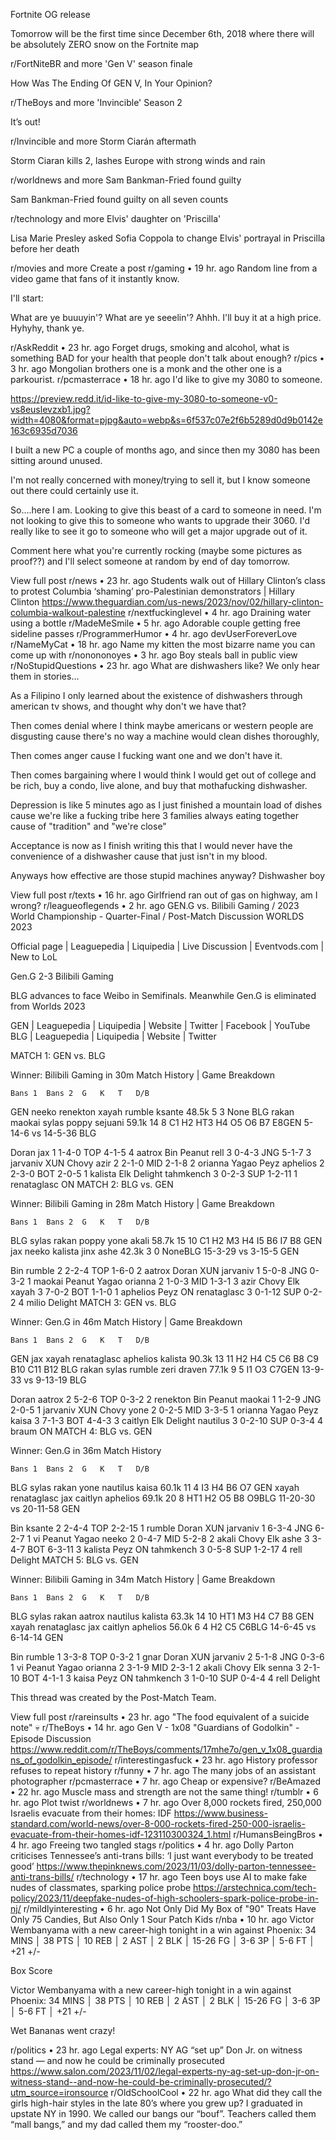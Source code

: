 Fortnite OG release

Tomorrow will be the first time since December 6th, 2018 where there will be absolutely ZERO snow on the Fortnite map

r/FortNiteBR
and more
'Gen V' season finale

How Was The Ending Of GEN V, In Your Opinion?

r/TheBoys
and more
'Invincible' Season 2

It’s out!

r/Invincible
and more
Storm Ciarán aftermath

Storm Ciaran kills 2, lashes Europe with strong winds and rain

r/worldnews
and more
Sam Bankman-Fried found guilty

Sam Bankman-Fried found guilty on all seven counts

r/technology
and more
Elvis' daughter on 'Priscilla'

Lisa Marie Presley asked Sofia Coppola to change Elvis' portrayal in Priscilla before her death

r/movies
and more
Create a post
r/gaming
•
19 hr. ago
Random line from a video game that fans of it instantly know.

I'll start:

What are ye buuuyin'? What are ye seeelin'? Ahhh. I'll buy it at a high price. Hyhyhy, thank ye.

r/AskReddit
•
23 hr. ago
Forget drugs, smoking and alcohol, what is something BAD for your health that people don't talk about enough?
r/pics
•
3 hr. ago
Mongolian brothers one is a monk and the other one is a parkourist.
r/pcmasterrace
•
18 hr. ago
I'd like to give my 3080 to someone.

https://preview.redd.it/id-like-to-give-my-3080-to-someone-v0-vs8euslevzxb1.jpg?width=4080&format=pjpg&auto=webp&s=6f537c07e2f6b5289d0d9b0142e163c6935d7036

I built a new PC a couple of months ago, and since then my 3080 has been sitting around unused.

I'm not really concerned with money/trying to sell it, but I know someone out there could certainly use it.

So....here I am. Looking to give this beast of a card to someone in need. I'm not looking to give this to someone who wants to upgrade their 3060. I'd really like to see it go to someone who will get a major upgrade out of it.

Comment here what you're currently rocking (maybe some pictures as proof??) and I'll select someone at random by end of day tomorrow.

View full post
r/news
•
23 hr. ago
Students walk out of Hillary Clinton’s class to protest Columbia ‘shaming’ pro-Palestinian demonstrators | Hillary Clinton
https://www.theguardian.com/us-news/2023/nov/02/hillary-clinton-columbia-walkout-palestine
r/nextfuckinglevel
•
4 hr. ago
Draining water using a bottle
r/MadeMeSmile
•
5 hr. ago
Adorable couple getting free sideline passes
r/ProgrammerHumor
•
4 hr. ago
devUserForeverLove
r/NameMyCat
•
18 hr. ago
Name my kitten the most bizarre name you can come up with
r/nonononoyes
•
3 hr. ago
Boy steals ball in public view
r/NoStupidQuestions
•
23 hr. ago
What are dishwashers like? We only hear them in stories...

As a Filipino I only learned about the existence of dishwashers through american tv shows, and thought why don't we have that?

Then comes denial where I think maybe americans or western people are disgusting cause there's no way a machine would clean dishes thoroughly,

Then comes anger cause I fucking want one and we don't have it.

Then comes bargaining where I would think I would get out of college and be rich, buy a condo, live alone, and buy that mothafucking dishwasher.

Depression is like 5 minutes ago as I just finished a mountain load of dishes cause we're like a fucking tribe here 3 families always eating together cause of "tradition" and "we're close"

Acceptance is now as I finish writing this that I would never have the convenience of a dishwasher cause that just isn't in my blood.

Anyways how effective are those stupid machines anyway? Dishwasher boy

View full post
r/texts
•
16 hr. ago
Girlfriend ran out of gas on highway, am I wrong?
r/leagueoflegends
•
2 hr. ago
GEN.G vs. Bilibili Gaming / 2023 World Championship - Quarter-Final / Post-Match Discussion
WORLDS 2023

Official page | Leaguepedia | Liquipedia | Live Discussion | Eventvods.com | New to LoL

Gen.G 2-3 Bilibili Gaming

BLG advances to face Weibo in Semifinals. Meanwhile Gen.G is eliminated from Worlds 2023

GEN | Leaguepedia | Liquipedia | Website | Twitter | Facebook | YouTube
BLG | Leaguepedia | Liquipedia | Website | Twitter

MATCH 1: GEN vs. BLG

Winner: Bilibili Gaming in 30m
Match History | Game Breakdown

	Bans 1	Bans 2	G	K	T	D/B

GEN	neeko renekton xayah	rumble ksante	48.5k	5	3	None
BLG	rakan maokai sylas	poppy sejuani	59.1k	14	8	C1 H2 HT3 H4 O5 O6 B7 E8GEN	5-14-6	vs	14-5-36	BLG

Doran jax 1	1-4-0	TOP	4-1-5	4 aatrox Bin
Peanut rell 3	0-4-3	JNG	5-1-7	3 jarvaniv XUN
Chovy azir 2	2-1-0	MID	2-1-8	2 orianna Yagao
Peyz aphelios 2	2-3-0	BOT	2-0-5	1 kalista Elk
Delight tahmkench 3	0-2-3	SUP	1-2-11	1 renataglasc ON
MATCH 2: BLG vs. GEN

Winner: Bilibili Gaming in 28m
Match History | Game Breakdown

	Bans 1	Bans 2	G	K	T	D/B

BLG	sylas rakan poppy	yone akali	58.7k	15	10	C1 H2 M3 H4 I5 B6 I7 B8
GEN	jax neeko kalista	jinx ashe	42.3k	3	0	NoneBLG	15-3-29	vs	3-15-5	GEN

Bin rumble 2	2-2-4	TOP	1-6-0	2 aatrox Doran
XUN jarvaniv 1	5-0-8	JNG	0-3-2	1 maokai Peanut
Yagao orianna 2	1-0-3	MID	1-3-1	3 azir Chovy
Elk xayah 3	7-0-2	BOT	1-1-0	1 aphelios Peyz
ON renataglasc 3	0-1-12	SUP	0-2-2	4 milio Delight
MATCH 3: GEN vs. BLG

Winner: Gen.G in 46m
Match History | Game Breakdown

	Bans 1	Bans 2	G	K	T	D/B

GEN	jax xayah renataglasc	aphelios kalista	90.3k	13	11	H2 H4 C5 C6 B8 C9 B10 C11 B12
BLG	rakan sylas rumble	zeri draven	77.1k	9	5	I1 O3 C7GEN	13-9-33	vs	9-13-19	BLG

Doran aatrox 2	5-2-6	TOP	0-3-2	2 renekton Bin
Peanut maokai 1	1-2-9	JNG	2-0-5	1 jarvaniv XUN
Chovy yone 2	0-2-5	MID	3-3-5	1 orianna Yagao
Peyz kaisa 3	7-1-3	BOT	4-4-3	3 caitlyn Elk
Delight nautilus 3	0-2-10	SUP	0-3-4	4 braum ON
MATCH 4: BLG vs. GEN

Winner: Gen.G in 36m
Match History

	Bans 1	Bans 2	G	K	T	D/B

BLG	sylas rakan yone	nautilus kaisa	60.1k	11	4	I3 H4 B6 O7
GEN	xayah renataglasc jax	caitlyn aphelios	69.1k	20	8	HT1 H2 O5 B8 O9BLG	11-20-30	vs	20-11-58	GEN

Bin ksante 2	2-4-4	TOP	2-2-15	1 rumble Doran
XUN jarvaniv 1	6-3-4	JNG	6-2-7	1 vi Peanut
Yagao neeko 2	0-4-7	MID	5-2-8	2 akali Chovy
Elk ashe 3	3-4-7	BOT	6-3-11	3 kalista Peyz
ON tahmkench 3	0-5-8	SUP	1-2-17	4 rell Delight
MATCH 5: BLG vs. GEN

Winner: Bilibili Gaming in 34m
Match History | Game Breakdown

	Bans 1	Bans 2	G	K	T	D/B

BLG	sylas rakan aatrox	nautilus kalista	63.3k	14	10	HT1 M3 H4 C7 B8
GEN	xayah renataglasc jax	caitlyn aphelios	56.0k	6	4	H2 C5 C6BLG	14-6-45	vs	6-14-14	GEN

Bin rumble 1	3-3-8	TOP	0-3-2	1 gnar Doran
XUN jarvaniv 2	5-1-8	JNG	0-3-6	1 vi Peanut
Yagao orianna 2	3-1-9	MID	2-3-1	2 akali Chovy
Elk senna 3	2-1-10	BOT	4-1-1	3 kaisa Peyz
ON tahmkench 3	1-0-10	SUP	0-4-4	4 rell Delight

This thread was created by the Post-Match Team.

View full post
r/rareinsults
•
23 hr. ago
"The food equivalent of a suicide note" 💀
r/TheBoys
•
14 hr. ago
Gen V - 1x08 "Guardians of Godolkin" - Episode Discussion
https://www.reddit.com/r/TheBoys/comments/17mhe7o/gen_v_1x08_guardians_of_godolkin_episode/
r/interestingasfuck
•
23 hr. ago
History professor refuses to repeat history
r/funny
•
7 hr. ago
The many jobs of an assistant photographer
r/pcmasterrace
•
7 hr. ago
Cheap or expensive?
r/BeAmazed
•
22 hr. ago
Muscle mass and strength are not the same thing!
r/tumblr
•
6 hr. ago
Plot twist
r/worldnews
•
7 hr. ago
Over 8,000 rockets fired, 250,000 Israelis evacuate from their homes: IDF
https://www.business-standard.com/world-news/over-8-000-rockets-fired-250-000-israelis-evacuate-from-their-homes-idf-123110300324_1.html
r/HumansBeingBros
•
4 hr. ago
Freeing two tangled stags
r/politics
•
4 hr. ago
Dolly Parton criticises Tennessee’s anti-trans bills: ‘I just want everybody to be treated good’
https://www.thepinknews.com/2023/11/03/dolly-parton-tennessee-anti-trans-bills/
r/technology
•
17 hr. ago
Teen boys use AI to make fake nudes of classmates, sparking police probe
https://arstechnica.com/tech-policy/2023/11/deepfake-nudes-of-high-schoolers-spark-police-probe-in-nj/
r/mildlyinteresting
•
6 hr. ago
Not Only Did My Box of "90" Treats Have Only 75 Candies, But Also Only 1 Sour Patch Kids
r/nba
•
10 hr. ago
Victor Wembanyama with a new career-high tonight in a win against Phoenix: 34 MINS │ 38 PTS │ 10 REB │ 2 AST │ 2 BLK │ 15-26 FG │ 3-6 3P │ 5-6 FT │ +21 +/-

Box Score

Victor Wembanyama with a new career-high tonight in a win against Phoenix: 34 MINS │ 38 PTS │ 10 REB │ 2 AST │ 2 BLK │ 15-26 FG │ 3-6 3P │ 5-6 FT │ +21 +/-

Wet Bananas went crazy!

r/politics
•
23 hr. ago
Legal experts: NY AG “set up” Don Jr. on witness stand — and now he could be criminally prosecuted
https://www.salon.com/2023/11/02/legal-experts-ny-ag-set-up-don-jr-on-witness-stand--and-now-he-could-be-criminally-prosecuted/?utm_source=ironsource
r/OldSchoolCool
•
22 hr. ago
What did they call the girls high-hair styles in the late 80’s where you grew up? I graduated in upstate NY in 1990. We called our bangs our “bouf”. Teachers called them “mall bangs,” and my dad called them my “rooster-doo.”
 